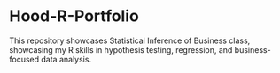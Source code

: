 # Hood-R-Portfolio
This repository showcases Statistical Inference of Business class, showcasing my R skills in hypothesis testing, regression, and business-focused data analysis.
